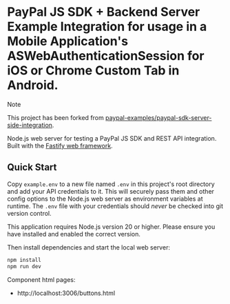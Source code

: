 # PayPal JS SDK + Backend Server Example Integration for usage in a Mobile Application's ASWebAuthenticationSession for iOS or Chrome Custom Tab in Android.

> [!NOTE]  
> This project has been forked from [paypal-examples/paypal-sdk-server-side-integration](https://github.com/paypal-examples/paypal-sdk-server-side-integration).

Node.js web server for testing a PayPal JS SDK and REST API integration. Built with the [Fastify web framework](https://www.fastify.io/).

## Quick Start

Copy `example.env` to a new file named `.env` in this project's root directory and add your API credentials to it. This will securely pass them and other config options to the Node.js web server as environment variables at runtime. The `.env` file with your credentials should _never_ be checked into git version control.

This application requires Node.js version 20 or higher. Please ensure you have installed and enabled the correct version.

Then install dependencies and start the local web server:

```bash
npm install
npm run dev
```

Component html pages:

- http://localhost:3006/buttons.html
